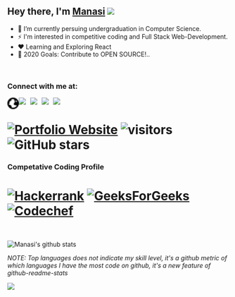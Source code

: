 ## Hey there, I'm [Manasi][website] <img src="https://raw.githubusercontent.com/MartinHeinz/MartinHeinz/master/wave.gif" width="30px">

- 🔭 I’m currently persuing undergraduation in Computer Science.
- ⚡ I'm interested in competitive coding and Full Stack Web-Development.
- ❤️ Learning and Exploring React
- 🥅 2020 Goals: Contribute to OPEN SOURCE!..
<br />

### Connect with me at:

[<img align="left"  width="26px" src="https://raw.githubusercontent.com/iconic/open-iconic/master/svg/globe.svg" />][website]
[<img align="left"  width="26px" src="https://cdn.jsdelivr.net/npm/simple-icons@v3/icons/linkedin.svg" />][linkedin]
[<img align="left" width="26px" src="https://cdn.jsdelivr.net/npm/simple-icons@3.4.0/icons/gmail.svg" />][mail]
[<img align="left" width="26px" src="https://cdn.jsdelivr.net/npm/simple-icons@3.4.0/icons/github.svg" />][github]
[<img align="left" width="26px" src="https://cdn.jsdelivr.net/npm/simple-icons@v3/icons/instagram.svg" />][instagram]

<br />
 
# [![Portfolio Website](https://img.shields.io/badge/Portfolio%20website-yellow)](https://wadermanasi.github.io/portfolio/)  ![visitors](https://visitor-badge.laobi.icu/badge?page_id=WaderManasi.visitor-badge)   ![GitHub stars](https://img.shields.io/github/stars/WaderManasi/WaderManasi?style=social)  

### Competative Coding Profile

 # [![Hackerrank](https://img.shields.io/badge/-Hackerrank-00b300?style=flat&labelColor=00b300&logo=hackerrank&logoColor=white)](https://www.hackerrank.com/manasiwader?hr_r=1)  [![GeeksForGeeks](https://img.shields.io/badge/-GeeksForGeeks-006600?style=flat&labelColor=#006600&logo=Geeksforgeeks&logoColor=white)](https://auth.geeksforgeeks.org/user/manasi_wader/practice/) [![Codechef](https://img.shields.io/badge/-Codechef-6b6b47?style=flat&labelColor=6b6b47&logo=Codechef&logoColor=white)](https://www.codechef.com/users/manasiw)
 
 <br />


![Manasi's github stats](https://github-readme-stats.vercel.app/api?username=WaderManasi&show_icons=true&theme=highcontrast&align=right&show_owner=true&include_all_commits=true&cache_seconds=800&count_private=true)


*NOTE: Top languages does not indicate my skill level, it's a github metric of which languages I have the most code on github, it's a new feature of github-readme-stats*

<a href="https://github.com/wadermanasi/github-readme-stats">
  <img align="left" src="https://github-readme-stats.vercel.app/api/top-langs/?username=Wadermanasi&layout=compact&title_color=000&text_color=000&bg_color=e6e6e6&langs_count=35&hide_border=false" />
</a>


[website]: https://wadermanasi.github.io/portfolio/
[instagram]: https://www.instagram.com/wmanasi_art06/
[linkedin]: https://www.linkedin.com/in/manasi-wader-2455a0197/
[github]: https://github.com/WaderManasi/
[mail]: manasiwader@gmail.com
